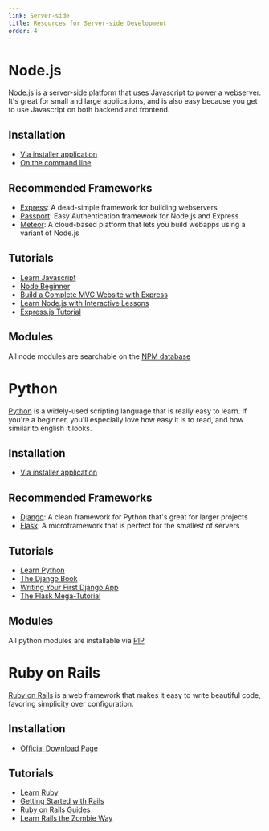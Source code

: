 ```yaml
---
link: Server-side
title: Resources for Server-side Development
order: 4
---
```

Node.js
================================
[Node.js](http://nodejs.org) is a server-side platform that uses Javascript to power a webserver. It's great for small and large applications, and is also easy because you get to use Javascript on both backend and frontend.

Installation
------------
* [Via installer application](http://nodejs.org/download/)
* [On the command line](http://howtonode.org/how-to-install-nodejs)

Recommended Frameworks
---------------------
* [Express](http://expressjs.com): A dead-simple framework for building webservers
* [Passport](http://passportjs.org): Easy Authentication framework for Node.js and Express
* [Meteor](http://www.meteor.com): A cloud-based platform that lets you build webapps using a variant of Node.js

Tutorials
---------
* [Learn Javascript](http://www.codecademy.com/tracks/javascript)
* [Node Beginner](http://nodebeginner.org)
* [Build a Complete MVC Website with Express](http://code.tutsplus.com/tutorials/build-a-complete-mvc-website-with-expressjs--net-34168)
* [Learn Node.js with Interactive Lessons](http://nodeschool.io)
* [Express.js Tutorial](http://www.hacksparrow.com/express-js-tutorial.html)

Modules
-------
All node modules are searchable on the [NPM database](http://www.npmjs.org)

Python
======

[Python](http://www.python.org) is a widely-used scripting language that is really easy to learn. If you're a beginner, you'll especially love how easy it is to read, and how similar to english it looks.

Installation
------------
* [Via installer application](https://www.python.org/download/)

Recommended Frameworks
----------------------
* [Django](https://www.djangoproject.com): A clean framework for Python that's great for larger projects
* [Flask](http://flask.pocoo.org): A microframework that is perfect for the smallest of servers

Tutorials
---------
* [Learn Python](http://www.codecademy.com/tracks/python)
* [The Django Book](http://www.djangobook.com/en/2.0/index.html)
* [Writing Your First Django App](https://docs.djangoproject.com/en/dev/intro/tutorial01/)
* [The Flask Mega-Tutorial](http://blog.miguelgrinberg.com/post/the-flask-mega-tutorial-part-i-hello-world)

Modules
-------
All python modules are installable via [PIP](http://www.pip-installer.org)

Ruby on Rails
=============
[Ruby on Rails](http://rubyonrails.org) is a web framework that makes it easy to write beautiful code, favoring simplicity over configuration.

Installation
------------
* [Official Download Page](http://rubyonrails.org/download)

Tutorials
---------
* [Learn Ruby](http://tryruby.org)
* [Getting Started with Rails](http://guides.rubyonrails.org/getting_started.html)
* [Ruby on Rails Guides](http://guides.rubyonrails.org)
* [Learn Rails the Zombie Way](http://railsforzombies.org)
